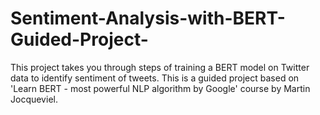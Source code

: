 # Sentiment-Analysis-with-BERT-Guided-Project-
This project takes you through steps of training a BERT model on Twitter data to identify sentiment of tweets. This is a guided project based on 'Learn BERT - most powerful NLP algorithm by Google' course by Martin Jocqueviel.  
